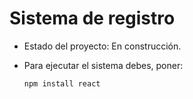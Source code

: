 <h1>Sistema de registro</h1>

- Estado del proyecto: En construcción.

- Para ejecutar el sistema debes, poner:

  ```npm install react```
  
